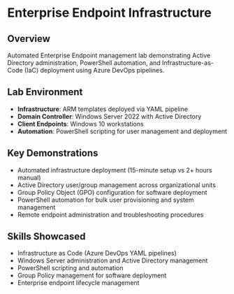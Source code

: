 # Enterprise Endpoint Infrastructure 

## Overview
Automated Enterprise Endpoint management lab demonstrating Active Directory administration, PowerShell automation, and Infrastructure-as-Code (IaC) deployment using Azure DevOps pipelines.

## Lab Environment
- **Infrastructure**: ARM templates deployed via YAML pipeline
- **Domain Controller**: Windows Server 2022 with Active Directory
- **Client Endpoints**: Windows 10 workstations
- **Automation**: PowerShell scripting for user management and deployment

## Key Demonstrations
- Automated infrastructure deployment (15-minute setup vs 2+ hours manual)
- Active Directory user/group management across organizational units
- Group Policy Object (GPO) configuration for software deployment
- PowerShell automation for bulk user provisioning and system management
- Remote endpoint administration and troubleshooting procedures

## Skills Showcased
- Infrastructure as Code (Azure DevOps YAML pipelines)
- Windows Server administration and Active Directory management
- PowerShell scripting and automation
- Group Policy management for software deployment
- Enterprise endpoint lifecycle management
